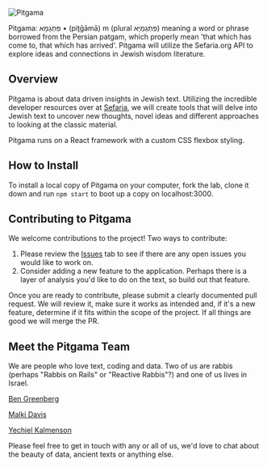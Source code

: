 ![Pitgama](https://github.com/benhayehudi/pitgama/blob/master/static/img/pitgama_header.png)

Pitgama: פִּתְגָמָא • (piṯḡāmā) m (plural פִּתְגָמַיָּא‏) meaning a word or phrase borrowed from the Persian patgam, which properly mean 'that which has come to, that which has arrived'. Pitgama will utilize the Sefaria.org API to explore ideas and connections in Jewish wisdom literature.

## Overview

Pitgama is about data driven insights in Jewish text. Utilizing the incredible developer resources over at [Sefaria](https://github.com/Sefaria/Sefaria-Project/wiki#developers), we will create tools that will delve into Jewish text to uncover new thoughts, novel ideas and different approaches to looking at the classic material.

Pitgama runs on a React framework with a custom CSS flexbox styling.

## How to Install

To install a local copy of Pitgama on your computer, fork the lab, clone it down and run `npm start` to boot up a copy on localhost:3000.

## Contributing to Pitgama

We welcome contributions to the project! Two ways to contribute:

1. Please review the [Issues](https://github.com/benhayehudi/pitgama/issues) tab to see if there are any open issues you would like to work on.
2. Consider adding a new feature to the application. Perhaps there is a layer of analysis you'd like to do on the text, so build out that feature.

Once you are ready to contribute, please submit a clearly documented pull request. We will review it, make sure it works as intended and, if it's a new feature, determine if it fits within the scope of the project. If all things are good we will merge the PR.

## Meet the Pitgama Team

We are people who love text, coding and data. Two of us are rabbis (perhaps "Rabbis on Rails" or "Reactive Rabbis"?) and one of us lives in Israel.

[Ben Greenberg](http://www.bengreenberg.org)

[Malki Davis](https://github.com/mxdavis/)

[Yechiel Kalmenson](http://yechiel.me/)

Please feel free to get in touch with any or all of us, we'd love to chat about the beauty of data, ancient texts or anything else.
